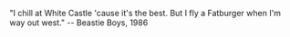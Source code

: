 "I chill at White Castle 'cause it's the best.
But I fly a Fatburger when I'm way out west."
-- Beastie Boys, 1986




















